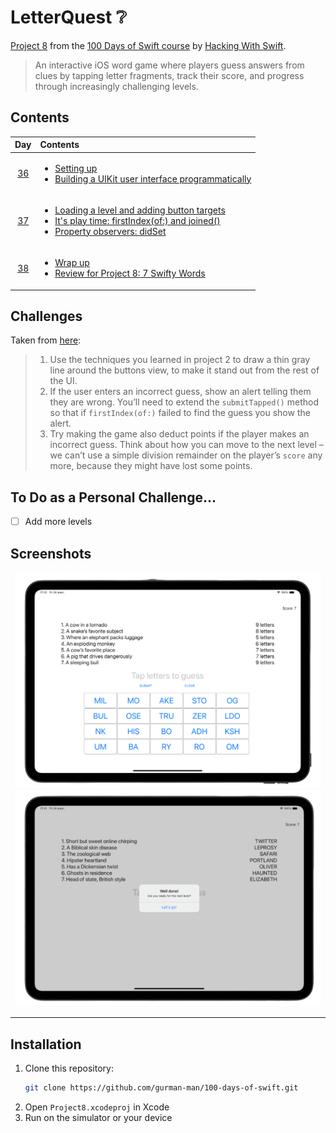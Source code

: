 # LetterQuest ❔

[Project 8](https://www.hackingwithswift.com/read/8/overview) from the [100 Days of Swift course](https://www.hackingwithswift.com/100) by [Hacking With Swift](https://www.hackingwithswift.com/).

>An interactive iOS word game where players guess answers from clues by tapping letter fragments, track their score, and progress through increasingly challenging levels.

## Contents

|                      Day                      | Contents                                                                                                                                                                                                                                                                                   |
|:---------------------------------------------:|:-------------------------------------------------------------------------------------------------------------------------------------------------------------------------------------------------------------------------------------------------------------------------------------------|
| [36](https://www.hackingwithswift.com/100/36) | <ul><li>[Setting up](https://www.hackingwithswift.com/read/8/1/setting-up)</li><li>[Building a UIKit user interface programmatically](https://www.hackingwithswift.com/read/8/2)</li></ul>                                                                                                 |
| [37](https://www.hackingwithswift.com/100/37) | <ul><li>[Loading a level and adding button targets](https://www.hackingwithswift.com/read/8/3)</li><li>[It's play time: firstIndex(of:) and joined()](https://www.hackingwithswift.com/read/8/4)</li><li>[Property observers: didSet](https://www.hackingwithswift.com/read/8/5)</li></ul> | 
| [38](https://www.hackingwithswift.com/100/38) | <ul><li>[Wrap up](https://www.hackingwithswift.com/read/8/6/wrap-up)</li><li>[Review for Project 8: 7 Swifty Words](https://www.hackingwithswift.com/review/hws/project-8-7-swifty-words)</li></ul>                                                                                        |


## Challenges

Taken from [here](https://www.hackingwithswift.com/read/8/6/wrap-up):

>1. Use the techniques you learned in project 2 to draw a thin gray line around the buttons view, to make it stand out from the rest of the UI.
>2. If the user enters an incorrect guess, show an alert telling them they are wrong. You’ll need to extend the `submitTapped()` method so that if `firstIndex(of:)` failed to find the guess you show the alert.
>3. Try making the game also deduct points if the player makes an incorrect guess. Think about how you can move to the next level – we can’t use a simple division remainder on the player’s `score` any more, because they might have lost some points.

## To Do as a Personal Challenge...

- [ ] Add more levels

## Screenshots

<div align="center">
  <img src="./Screenshots/1.png" alt="Level 1" width="490">
  <img src="./Screenshots/2.png" alt="Level completed" width="490">
</div>

---

## Installation

1. Clone this repository:  
   ```bash
   git clone https://github.com/gurman-man/100-days-of-swift.git
   ```
2. Open `Project8.xcodeproj` in Xcode
3. Run on the simulator or your device
